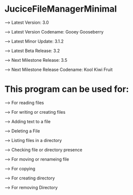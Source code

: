 # JuciceFileManagerMinimal
--> Latest Version: 3.0

--> Latest Version Codename: Gooey Gooseberry

--> Latest Minor Update: 3.1.2

--> Latest Beta Release: 3.2

--> Next Milestone Release: 3.5

--> Next Milestone Release Codename: Kool Kiwi Fruit

# This program can be used for:

--> For reading files

--> For writing or creating files

--> Adding text to a file

--> Deleting a File

--> Listing files in a directory

--> Checking file or directory presence

--> For moving or renameing file

--> For copying

--> For creating directory

--> For removing Directory

